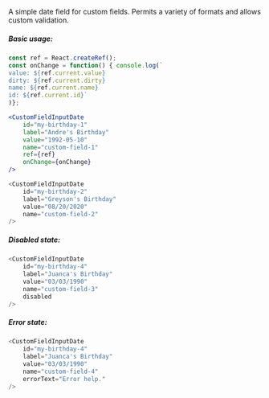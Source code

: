 A simple date field for custom fields. Permits a variety of formats and allows custom validation.

##### Basic usage:

```jsx
const ref = React.createRef();
const onChange = function() { console.log(`
value: ${ref.current.value}
dirty: ${ref.current.dirty}
name: ${ref.current.name}
id: ${ref.current.id}`
)};

<CustomFieldInputDate
    id="my-birthday-1"
    label="Andre's Birthday"
    value="1992-05-10"
    name="custom-field-1"
    ref={ref}
    onChange={onChange}
/>
```

```js
<CustomFieldInputDate
    id="my-birthday-2"
    label="Greyson's Birthday"
    value="08/20/2020"
    name="custom-field-2"
/>
```

##### Disabled state:

```js
<CustomFieldInputDate
    id="my-birthday-4"
    label="Juanca's Birthday"
    value="03/03/1990"
    name="custom-field-3"
    disabled
/>
```


##### Error state:

```js
<CustomFieldInputDate
    id="my-birthday-4"
    label="Juanca's Birthday"
    value="03/03/1990"
    name="custom-field-4"
    errorText="Error help."
/>
```
